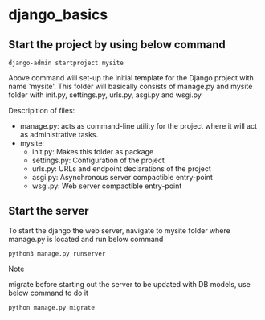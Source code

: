 # django_basics

## Start the project by using below command

```
django-admin startproject mysite
```

Above command will set-up the initial template for the Django project with name 'mysite'. This folder will basically consists of manage.py and mysite folder with init.py, settings.py, urls.py, asgi.py and wsgi.py

Descripition of files:

- manage.py: acts as command-line utility for the project where it will act as administrative tasks.
- mysite:
  - init.py: Makes this folder as package
  - settings.py: Configuration of the project
  - urls.py: URLs and endpoint declarations of the project
  - asgi.py: Asynchronous server compactible entry-point
  - wsgi.py: Web server compactible entry-point

## Start the server

To start the django the web server, navigate to mysite folder where manage.py is located and run below command

```
python3 manage.py runserver
```

> [!NOTE]
> migrate before starting out the server to be updated with DB models, use below command to do it

```
python manage.py migrate
```
